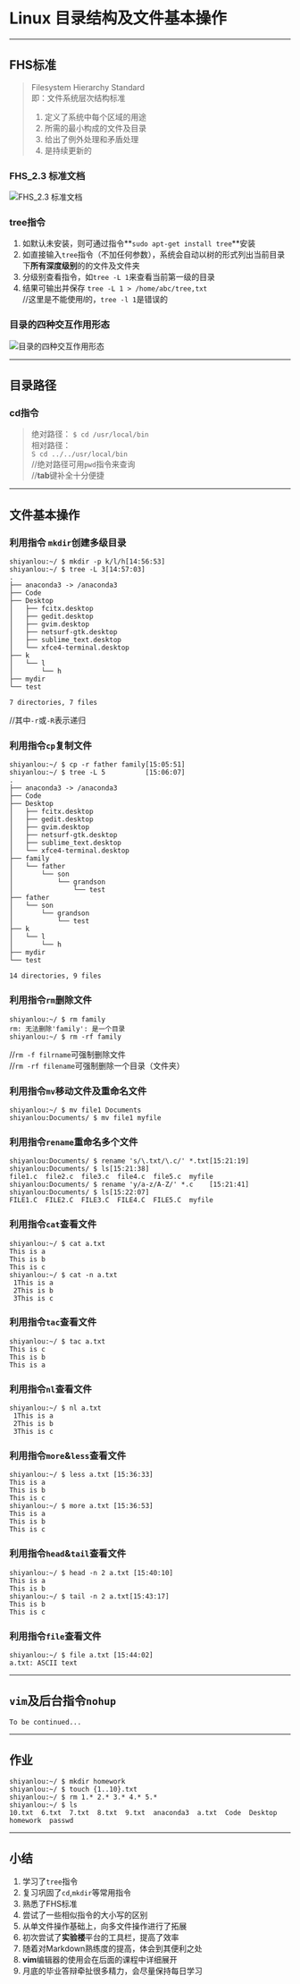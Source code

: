 # Linux 目录结构及文件基本操作  
****  
## **FHS**标准  
> Filesystem Hierarchy Standard  
> 即：文件系统层次结构标准  
> 1. 定义了系统中每个区域的用途  
> 2. 所需的最小构成的文件及目录  
> 3. 给出了例外处理和矛盾处理  
> 4. 是持续更新的  

### FHS_2.3 标准文档    
![FHS_2.3 标准文档](https://doc.shiyanlou.com/linux_base/4-1.png/wm)  
### **tree**指令  
1. 如默认未安装，则可通过指令**`sudo apt-get install tree`**安装  
2. 如直接输入`tree`指令（不加任何参数），系统会自动以树的形式列出当前目录下**所有深度级别**的的文件及文件夹
3. 分级别查看指令，如`tree -L 1`来查看当前第一级的目录  
4. 结果可输出并保存 `tree -L 1 > /home/abc/tree,txt`  
//这里是不能使用*l*的，`tree -l 1`是错误的  

### 目录的四种交互作用形态  
![目录的四种交互作用形态](https://doc.shiyanlou.com/document-uid18510labid59timestamp1482919171956.png/wm)  
****  
## 目录路径  
### **cd**指令  
> 绝对路径：
> `$ cd /usr/local/bin`  
> 相对路径：  
> `S cd ../../usr/local/bin`  
//绝对路径可用`pwd`指令来查询  
//**tab**键补全十分便捷  
****  
## 文件基本操作  
### 利用指令 `mkdir`创建多级目录  
	shiyanlou:~/ $ mkdir -p k/l/h[14:56:53]
	shiyanlou:~/ $ tree -L 3[14:57:03]
	.
	├── anaconda3 -> /anaconda3
	├── Code
	├── Desktop
	│   ├── fcitx.desktop
	│   ├── gedit.desktop
	│   ├── gvim.desktop
	│   ├── netsurf-gtk.desktop
	│   ├── sublime_text.desktop
	│   └── xfce4-terminal.desktop
	├── k
	│   └── l
	│       └── h
	├── mydir
	└── test
	
	7 directories, 7 files  
//其中`-r`或`-R`表示递归  
### 利用指令`cp`复制文件  
	shiyanlou:~/ $ cp -r father family[15:05:51]
	shiyanlou:~/ $ tree -L 5          [15:06:07]
	.
	├── anaconda3 -> /anaconda3
	├── Code
	├── Desktop
	│   ├── fcitx.desktop
	│   ├── gedit.desktop
	│   ├── gvim.desktop
	│   ├── netsurf-gtk.desktop
	│   ├── sublime_text.desktop
	│   └── xfce4-terminal.desktop
	├── family
	│   └── father
	│       └── son
	│           └── grandson
	│               └── test
	├── father
	│   └── son
	│       └── grandson
	│           └── test
	├── k
	│   └── l
	│       └── h
	├── mydir
	└── test
	
	14 directories, 9 files  

### 利用指令`rm`删除文件  
	shiyanlou:~/ $ rm family
	rm: 无法删除'family': 是一个目录
	shiyanlou:~/ $ rm -rf family 
//`rm -f filrname`可强制删除文件  
//`rm -rf filename`可强制删除一个目录（文件夹）  

### 利用指令`mv`移动文件及重命名文件  
	shiyanlou:~/ $ mv file1 Documents
	shiyanlou:Documents/ $ mv file1 myfile  
### 利用指令`rename`重命名多个文件  
	shiyanlou:Documents/ $ rename 's/\.txt/\.c/' *.txt[15:21:19]
	shiyanlou:Documents/ $ ls[15:21:38]
	file1.c  file2.c  file3.c  file4.c  file5.c  myfile
	shiyanlou:Documents/ $ rename 'y/a-z/A-Z/' *.c    [15:21:41]
	shiyanlou:Documents/ $ ls[15:22:07]
	FILE1.C  FILE2.C  FILE3.C  FILE4.C  FILE5.C  myfile
### 利用指令`cat`查看文件 
	shiyanlou:~/ $ cat a.txt    
	This is a 
	This is b
	This is c
	shiyanlou:~/ $ cat -n a.txt 
     1This is a 
     2This is b
     3This is c
### 利用指令`tac`查看文件  
	shiyanlou:~/ $ tac a.txt    
	This is c
	This is b
	This is a   
### 利用指令`nl`查看文件  
	shiyanlou:~/ $ nl a.txt     
     1This is a 
     2This is b
     3This is c
### 利用指令`more`&`less`查看文件  
	shiyanlou:~/ $ less a.txt [15:36:33]
	This is a 
	This is b
	This is c
	shiyanlou:~/ $ more a.txt [15:36:53]
	This is a 
	This is b
	This is c
### 利用指令`head`&`tail`查看文件  
	shiyanlou:~/ $ head -n 2 a.txt [15:40:10]
	This is a 
	This is b
	shiyanlou:~/ $ tail -n 2 a.txt[15:43:17]
	This is b
	This is c
### 利用指令`file`查看文件  
	shiyanlou:~/ $ file a.txt [15:44:02]
	a.txt: ASCII text
**** 
## `vim`及后台指令`nohup`  
	To be continued...  
****  
## 作业  
	shiyanlou:~/ $ mkdir homework
	shiyanlou:~/ $ touch {1..10}.txt
	shiyanlou:~/ $ rm 1.* 2.* 3.* 4.* 5.*
	shiyanlou:~/ $ ls
	10.txt  6.txt  7.txt  8.txt  9.txt  anaconda3  a.txt  Code  Desktop  homework  passwd
****  
## 小结 
1. 学习了`tree`指令  
2. 复习巩固了`cd`,`mkdir`等常用指令  
3. 熟悉了FHS标准
4. 尝试了一些相似指令的大小写的区别  
5. 从单文件操作基础上，向多文件操作进行了拓展  
6. 初次尝试了**实验楼**平台的工具栏，提高了效率  
7. 随着对Markdown熟练度的提高，体会到其便利之处  
8. **vim**编辑器的使用会在后面的课程中详细展开  
8. 月底的毕业答辩牵扯很多精力，会尽量保持每日学习  





